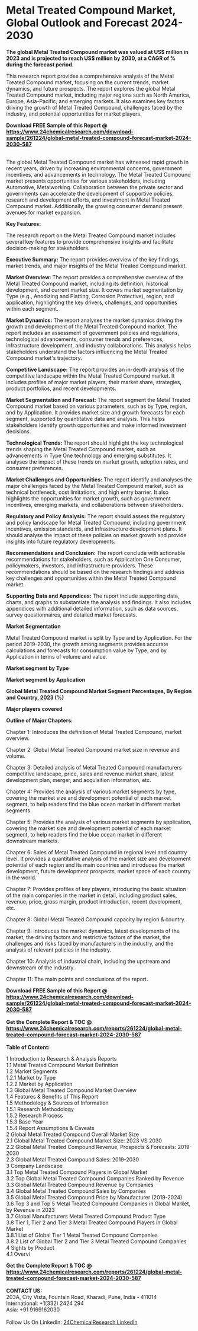 <h1>Metal Treated Compound Market, Global Outlook and Forecast 2024-2030</h1><p><strong>The global Metal Treated Compound market was valued at US$ million in 2023 and is projected to reach US$ million by 2030, at a CAGR of % during the forecast period.</strong></p><p>
</p><p>This research report provides a comprehensive analysis of the Metal Treated Compound market, focusing on the current trends, market dynamics, and future prospects. The report explores the global Metal Treated Compound market, including major regions such as North America, Europe, Asia-Pacific, and emerging markets. It also examines key factors driving the growth of Metal Treated Compound, challenges faced by the industry, and potential opportunities for market players.</p><div><b>Download FREE Sample of this Report @ 
            <a href="https://www.24chemicalresearch.com/download-sample/261224/global-metal-treated-compound-forecast-market-2024-2030-587">
            https://www.24chemicalresearch.com/download-sample/261224/global-metal-treated-compound-forecast-market-2024-2030-587</a></b></div><br><p>
The global Metal Treated Compound market has witnessed rapid growth in recent years, driven by increasing environmental concerns, government incentives, and advancements in technology. The Metal Treated Compound market presents opportunities for various stakeholders, including Automotive, Metalworking. Collaboration between the private sector and governments can accelerate the development of supportive policies, research and development efforts, and investment in Metal Treated Compound market. Additionally, the growing consumer demand present avenues for market expansion.</p><p>
</p><p>
<strong>Key Features:</strong></p><p>
The research report on the Metal Treated Compound market includes several key features to provide comprehensive insights and facilitate decision-making for stakeholders.</p><p>
<strong>Executive Summary: </strong>The report provides overview of the key findings, market trends, and major insights of the Metal Treated Compound market.</p><p>
<strong>Market Overview: </strong>The report provides a comprehensive overview of the Metal Treated Compound market, including its definition, historical development, and current market size. It covers market segmentation by Type (e.g., Anodizing and Platting, Corrosion Protective), region, and application, highlighting the key drivers, challenges, and opportunities within each segment.</p><p>
<strong>Market Dynamics:</strong> The report analyses the market dynamics driving the growth and development of the Metal Treated Compound market. The report includes an assessment of government policies and regulations, technological advancements, consumer trends and preferences, infrastructure development, and industry collaborations. This analysis helps stakeholders understand the factors influencing the Metal Treated Compound market's trajectory.</p><p>
<strong>Competitive Landscape:</strong> The report provides an in-depth analysis of the competitive landscape within the Metal Treated Compound market. It includes profiles of major market players, their market share, strategies, product portfolios, and recent developments.</p><p>
<strong>Market Segmentation and Forecast</strong>: The report segment the Metal Treated Compound market based on various parameters, such as by Type, region, and by Application. It provides market size and growth forecasts for each segment, supported by quantitative data and analysis. This helps stakeholders identify growth opportunities and make informed investment decisions.</p><p>
<strong>Technological Trends: </strong>The report should highlight the key technological trends shaping the Metal Treated Compound market, such as advancements in Type One technology and emerging substitutes. It analyses the impact of these trends on market growth, adoption rates, and consumer preferences.</p><p>
<strong>Market Challenges and Opportunities:</strong> The report identify and analyses the major challenges faced by the Metal Treated Compound market, such as technical bottleneck, cost limitations, and high entry barrier. It also highlights the opportunities for market growth, such as government incentives, emerging markets, and collaborations between stakeholders.</p><p>
<strong>Regulatory and Policy Analysis:</strong> The report should assess the regulatory and policy landscape for Metal Treated Compound, including government incentives, emission standards, and infrastructure development plans. It should analyse the impact of these policies on market growth and provide insights into future regulatory developments.</p><p>
<strong>Recommendations and Conclusion: </strong>The report conclude with actionable recommendations for stakeholders, such as Application One Consumer, policymakers, investors, and infrastructure providers. These recommendations should be based on the research findings and address key challenges and opportunities within the Metal Treated Compound market.</p><p>
<strong>Supporting Data and Appendices:</strong> The report include supporting data, charts, and graphs to substantiate the analysis and findings. It also includes appendices with additional detailed information, such as data sources, survey questionnaires, and detailed market forecasts.</p><p>
<strong>Market Segmentation</strong></p><p>
Metal Treated Compound market is split by Type and by Application. For the period 2019-2030, the growth among segments provides accurate calculations and forecasts for consumption value by Type, and by Application in terms of volume and value.</p><p>
<strong>Market segment by Type</strong></p><p>
</p><p>
</p><p><strong>Market segment by Application</strong></p><p>
</p><p>
</p><p><strong>Global Metal Treated Compound Market Segment Percentages, By Region and Country, 2023 (%)</strong></p><p>
</p><p>
</p><p><strong>Major players covered</strong></p><p>
</p><p>
</p><p><strong>Outline of Major Chapters:</strong></p><p>
Chapter 1: Introduces the definition of Metal Treated Compound, market overview.</p><p>
Chapter 2: Global Metal Treated Compound market size in revenue and volume.</p><p>
Chapter 3: Detailed analysis of Metal Treated Compound manufacturers competitive landscape, price, sales and revenue market share, latest development plan, merger, and acquisition information, etc.</p><p>
Chapter 4: Provides the analysis of various market segments by type, covering the market size and development potential of each market segment, to help readers find the blue ocean market in different market segments.</p><p>
Chapter 5: Provides the analysis of various market segments by application, covering the market size and development potential of each market segment, to help readers find the blue ocean market in different downstream markets.</p><p>
Chapter 6: Sales of Metal Treated Compound in regional level and country level. It provides a quantitative analysis of the market size and development potential of each region and its main countries and introduces the market development, future development prospects, market space of each country in the world.</p><p>
Chapter 7: Provides profiles of key players, introducing the basic situation of the main companies in the market in detail, including product sales, revenue, price, gross margin, product introduction, recent development, etc.</p><p>
Chapter 8: Global Metal Treated Compound capacity by region &amp; country.</p><p>
Chapter 9: Introduces the market dynamics, latest developments of the market, the driving factors and restrictive factors of the market, the challenges and risks faced by manufacturers in the industry, and the analysis of relevant policies in the industry.</p><p>
Chapter 10: Analysis of industrial chain, including the upstream and downstream of the industry.</p><p>
Chapter 11: The main points and conclusions of the report.</p><div><b>Download FREE Sample of this Report @ 
            <a href="https://www.24chemicalresearch.com/download-sample/261224/global-metal-treated-compound-forecast-market-2024-2030-587">
            https://www.24chemicalresearch.com/download-sample/261224/global-metal-treated-compound-forecast-market-2024-2030-587</a></b></div><br><div><b>Get the Complete Report & TOC @ 
            <a href="https://www.24chemicalresearch.com/reports/261224/global-metal-treated-compound-forecast-market-2024-2030-587">
            https://www.24chemicalresearch.com/reports/261224/global-metal-treated-compound-forecast-market-2024-2030-587</a></b></div><br>
            <b>Table of Content:</b><p>1 Introduction to Research & Analysis Reports<br />
    1.1 Metal Treated Compound Market Definition<br />
    1.2 Market Segments<br />
        1.2.1 Market by Type<br />
        1.2.2 Market by Application<br />
    1.3 Global Metal Treated Compound Market Overview<br />
    1.4 Features & Benefits of This Report<br />
    1.5 Methodology & Sources of Information<br />
        1.5.1 Research Methodology<br />
        1.5.2 Research Process<br />
        1.5.3 Base Year<br />
        1.5.4 Report Assumptions & Caveats<br />
2 Global Metal Treated Compound Overall Market Size<br />
    2.1 Global Metal Treated Compound Market Size: 2023 VS 2030<br />
    2.2 Global Metal Treated Compound Revenue, Prospects & Forecasts: 2019-2030<br />
    2.3 Global Metal Treated Compound Sales: 2019-2030<br />
3 Company Landscape<br />
    3.1 Top Metal Treated Compound Players in Global Market<br />
    3.2 Top Global Metal Treated Compound Companies Ranked by Revenue<br />
    3.3 Global Metal Treated Compound Revenue by Companies<br />
    3.4 Global Metal Treated Compound Sales by Companies<br />
    3.5 Global Metal Treated Compound Price by Manufacturer (2019-2024)<br />
    3.6 Top 3 and Top 5 Metal Treated Compound Companies in Global Market, by Revenue in 2023<br />
    3.7 Global Manufacturers Metal Treated Compound Product Type<br />
    3.8 Tier 1, Tier 2 and Tier 3 Metal Treated Compound Players in Global Market<br />
        3.8.1 List of Global Tier 1 Metal Treated Compound Companies<br />
        3.8.2 List of Global Tier 2 and Tier 3 Metal Treated Compound Companies<br />
4 Sights by Product<br />
    4.1 Overvi</p><div><b>Get the Complete Report & TOC @ 
            <a href="https://www.24chemicalresearch.com/reports/261224/global-metal-treated-compound-forecast-market-2024-2030-587">
            https://www.24chemicalresearch.com/reports/261224/global-metal-treated-compound-forecast-market-2024-2030-587</a></b></div><br><b>CONTACT US:</b><br>
            203A, City Vista, Fountain Road, Kharadi, Pune, India - 411014<br>
            International: +1(332) 2424 294<br>
            Asia: +91 9169162030 <br><br>
            Follow Us On LinkedIn: <a href="https://www.linkedin.com/company/24chemicalresearch/">24ChemicalResearch LinkedIn</a>
